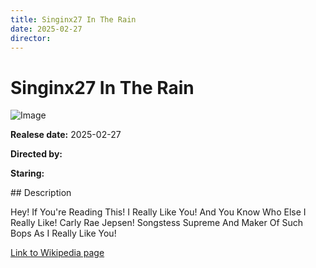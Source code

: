 ```yaml
---
title: Singinx27 In The Rain
date: 2025-02-27
director: 
---
```


# Singinx27 In The Rain
![Image](https://images.bauerhosting.com/legacy/media/5e67/b595/d5e0/0a3f/1206/0d17/4-singin-in-the-rain.jpg?auto=format&amp;w=1440&amp;q=80)

<p><strong>Realese date:</strong> 2025-02-27</p>
<p><strong>Directed by:</strong> </p>
<p><strong>Staring:</strong> </p>
## Description
<p>Hey! If You're Reading This! I Really Like You! And You Know Who Else I Really Like! Carly Rae Jepsen! Songstess Supreme And Maker Of Such Bops As I Really Like You!</p>

<a href="https://www.reddit.com/r/popheads/comments/7wvqx3/rate_reveal_alltime_classics_reveal_day_3_the/">Link to Wikipedia page</a>

